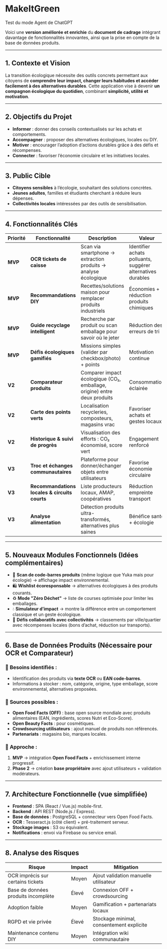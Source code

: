 # MakeItGreen

Test du mode Agent de ChatGPT


Voici une **version améliorée et enrichie** du **document de cadrage** intégrant davantage de fonctionnalités innovantes, ainsi que la prise en compte de la base de données produits.

---

## 1. **Contexte et Vision**

La transition écologique nécessite des outils concrets permettant aux citoyens de **comprendre leur impact, changer leurs habitudes et accéder facilement à des alternatives durables**.
Cette application vise à devenir **un compagnon écologique du quotidien**, combinant **simplicité, utilité et motivation**.

---

## 2. **Objectifs du Projet**

* **Informer** : donner des conseils contextualisés sur les achats et comportements.
* **Accompagner** : proposer des alternatives écologiques, locales ou DIY.
* **Motiver** : encourager l’adoption d’actions durables grâce à des défis et récompenses.
* **Connecter** : favoriser l’économie circulaire et les initiatives locales.

---

## 3. **Public Cible**

* **Citoyens sensibles** à l’écologie, souhaitant des solutions concrètes.
* **Jeunes adultes**, familles et étudiants cherchant à réduire leurs dépenses.
* **Collectivités locales** intéressées par des outils de sensibilisation.

---

## 4. **Fonctionnalités Clés**

| Priorité | Fonctionnalité                                | Description                                                              | Valeur                                                      |
| -------- | --------------------------------------------- | ------------------------------------------------------------------------ | ----------------------------------------------------------- |
| **MVP**  | **OCR tickets de caisse**                     | Scan via smartphone → extraction produits → analyse écologique           | Identifier achats polluants, suggérer alternatives durables |
| **MVP**  | **Recommandations DIY**                       | Recettes/solutions maison pour remplacer produits industriels            | Économies + réduction produits chimiques                    |
| **MVP**  | **Guide recyclage intelligent**               | Recherche par produit ou scan emballage pour savoir où le jeter          | Réduction des erreurs de tri                                |
| **MVP**  | **Défis écologiques gamifiés**                | Missions simples (valider par checkbox/photo) + points                   | Motivation continue                                         |
| **V2**   | **Comparateur produits**                      | Comparer impact écologique (CO₂, emballage, origine) entre deux produits | Consommation éclairée                                       |
| **V2**   | **Carte des points verts**                    | Localisation recycleries, composteurs, magasins vrac                     | Favoriser achats et gestes locaux                           |
| **V2**   | **Historique & suivi de progrès**             | Visualisation des efforts : CO₂ économisé, score vert                    | Engagement renforcé                                         |
| **V3**   | **Troc et échanges communautaires**           | Plateforme pour donner/échanger objets entre utilisateurs                | Favorise économie circulaire                                |
| **V3**   | **Recommandations locales & circuits courts** | Liste producteurs locaux, AMAP, coopératives                             | Réduction empreinte transport                               |
| **V3**   | **Analyse alimentation**                      | Détection produits ultra-transformés, alternatives plus saines           | Bénéfice santé + écologie                                   |

---

## 5. **Nouveaux Modules Fonctionnels (Idées complémentaires)**

* 📸 **Scan de code-barres produits** (même logique que Yuka mais pour écologie) → affichage impact environnemental.
* 🛍️ **Wishlist écoresponsable** → alternatives écologiques à des produits courants.
* ♻️ **Mode "Zéro Déchet"** → liste de courses optimisée pour limiter les emballages.
* 💧 **Simulateur d’impact** → montre la différence entre un comportement classique et un geste écologique.
* 🏅 **Défis collaboratifs avec collectivités** → classements par ville/quartier avec récompenses locales (bons d’achat, réduction sur transports).

---

## 6. **Base de Données Produits (Nécessaire pour OCR et Comparateur)**

### 📌 **Besoins identifiés :**

* Identification des produits via **texte OCR** ou **EAN code-barres**.
* Informations à stocker : nom, catégorie, origine, type emballage, score environnemental, alternatives proposées.

### 📌 **Sources possibles :**

* **Open Food Facts (OFF)** : base open source mondiale avec produits alimentaires (EAN, ingrédients, scores Nutri et Eco-Score).
* **Open Beauty Facts** : pour cosmétiques.
* **Crowdsourcing utilisateurs** : ajout manuel de produits non référencés.
* **Partenariats** : magasins bio, marques locales.

### 📌 **Approche :**

1. **MVP** → intégration **Open Food Facts** + enrichissement interne progressif.
2. **Phase 2** → création **base propriétaire** avec ajout utilisateurs + validation modérateurs.

---

## 7. **Architecture Fonctionnelle (vue simplifiée)**

* **Frontend** : SPA (React / Vue.js) mobile-first.
* **Backend** : API REST (Node.js / Express).
* **Base de données** : PostgreSQL + connecteur vers Open Food Facts.
* **OCR** : Tesseract.js (côté client) + pré-traitement serveur.
* **Stockage images** : S3 ou équivalent.
* **Notifications** : envoi via Firebase ou service email.

---

## 8. **Analyse des Risques**

| Risque                              | Impact | Mitigation                               |
| ----------------------------------- | ------ | ---------------------------------------- |
| OCR imprécis sur certains tickets   | Moyen  | Ajout validation manuelle utilisateur    |
| Base de données produits incomplète | Élevé  | Connexion OFF + crowdsourcing            |
| Adoption faible                     | Moyen  | Gamification + partenariats locaux       |
| RGPD et vie privée                  | Élevé  | Stockage minimal, consentement explicite |
| Maintenance contenu DIY             | Moyen  | Intégration wiki communautaire           |
